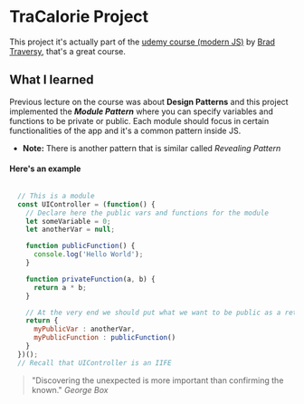 # TraCalorie Project

This project it's actually part of the [udemy course (modern JS)](https://www.udemy.com/course/modern-javascript-from-the-beginning/) by [Brad Traversy](https://www.traversymedia.com/), that's a great course.

## What I learned

Previous lecture on the course was about **Design Patterns** and this project implemented the *__Module Pattern__* where you can specify variables and functions to be private or public. Each module should focus in certain functionalities of the app and it's a common pattern inside JS.

* __Note:__  There is another pattern that is similar called _Revealing Pattern_

#### Here's an example

```javascript

  // This is a module
  const UIController = (function() {
    // Declare here the public vars and functions for the module
    let someVariable = 0;
    let anotherVar = null;

    function publicFunction() {
      console.log('Hello World');
    }

    function privateFunction(a, b) {
      return a * b;
    }

    // At the very end we should put what we want to be public as a returned obj
    return {
      myPublicVar : anotherVar,
      myPublicFunction : publicFunction()
    }
  })();
  // Recall that UIController is an IIFE

```

> "Discovering the unexpected is more important than confirming the known." _George Box_